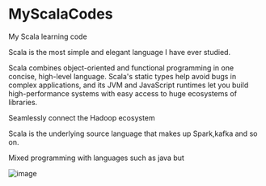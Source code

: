 # MyScalaCodes
My Scala learning code


Scala is the most simple and elegant language I have ever studied.

Scala combines object-oriented and functional programming in one concise, high-level language. Scala's static types help avoid bugs in complex applications, and its JVM and JavaScript runtimes let you build high-performance systems with easy access to huge ecosystems of libraries.

Seamlessly connect the Hadoop ecosystem

Scala is the underlying source language that makes up Spark,kafka and so on.

Mixed programming with languages such as java but

![image](tps://github.com/29DCH/MyScalaCodes/blob/master/interesting%20picture.jpg)




